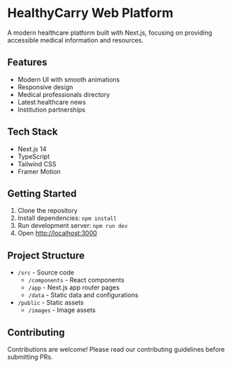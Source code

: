 # HealthyCarry Web Platform

A modern healthcare platform built with Next.js, focusing on providing accessible medical information and resources.

## Features
- Modern UI with smooth animations
- Responsive design
- Medical professionals directory
- Latest healthcare news
- Institution partnerships

## Tech Stack
- Next.js 14
- TypeScript
- Tailwind CSS
- Framer Motion

## Getting Started
1. Clone the repository
2. Install dependencies: `npm install`
3. Run development server: `npm run dev`
4. Open [http://localhost:3000](http://localhost:3000)

## Project Structure
- `/src` - Source code
  - `/components` - React components
  - `/app` - Next.js app router pages
  - `/data` - Static data and configurations
- `/public` - Static assets
  - `/images` - Image assets

## Contributing
Contributions are welcome! Please read our contributing guidelines before submitting PRs.